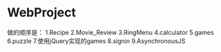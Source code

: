 # WebProject
做的顺序是：
1.Recipe
2.Movie_Review
3.RingMenu
4.calculator
5.games
6.puzzle
7.使用jQuery实现的games
8.signin
9.AsynchronousJS
